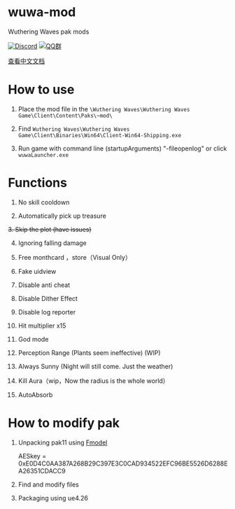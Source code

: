 # wuwa-mod
Wuthering Waves pak mods

[![Discord](https://discordapp.com/api/guilds/1079432683760930823/widget.png?style=shield)](https://discord.gg/QYu59wctHT)
[![QQ群](https://i.postimg.cc/MGqtP1P8/image.png)](https://qm.qq.com/q/FVX6QpU5qi)

[查看中文文档](readme_CN.md)

# How to use
1. Place the mod file in the `\Wuthering Waves\Wuthering Waves Game\Client\Content\Paks\~mod\`

2. Find `Wuthering Waves\Wuthering Waves Game\Client\Binaries\Win64\Client-Win64-Shipping.exe`

3. Run game with command line (startupArguments) "-fileopenlog" or click `wuwaLauncher.exe`

# Functions

1. No skill cooldown

2. Automatically pick up treasure 

~~3. Skip the plot (have issues)~~

4. Ignoring falling damage

5. Free monthcard ，store（Visual Only）

6. Fake uidview

7. Disable anti cheat 

8. Disable Dither Effect

9. Disable log reporter 

10. Hit multiplier x15

11. God mode

12. Perception Range (Plants seem ineffective) (WIP)

13. Always Sunny (Night will still come. Just the weather)

14. Kill Aura（wip，Now the radius is the whole world）

15. AutoAbsorb

# How to modify pak

1. Unpacking pak11 using [Fmodel](https://github.com/4sval/FModel)

   AESkey = 0xE0D4C0AA387A268B29C397E3C0CAD934522EFC96BE5526D6288EA26351CDACC9

2. Find and modify files

3. Packaging using ue4.26
